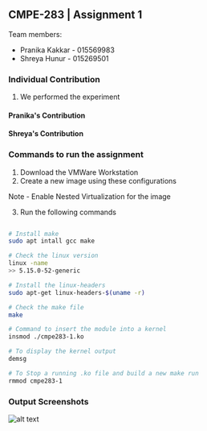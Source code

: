 ## CMPE-283 | Assignment 1

Team members: 
- Pranika Kakkar - 015569983
- Shreya Hunur - 015269501

### Individual Contribution

1. We performed the experiment

#### Pranika's Contribution

#### Shreya's Contribution


### Commands to run the assignment

1. Download the VMWare Workstation
2. Create a new image using these configurations

Note - Enable Nested Virtualization for the image

3. Run the following commands
```bash

# Install make
sudo apt intall gcc make

# Check the linux version 
linux -name 
>> 5.15.0-52-generic

# Install the linux-headers
sudo apt-get linux-headers-$(uname -r)

# Check the make file
make

# Command to insert the module into a kernel
insmod ./cmpe283-1.ko

# To display the kernel output
demsg

# To Stop a running .ko file and build a new make run 
rmmod cmpe283-1

```

### Output Screenshots

![alt text](http://url/to/img.png)
